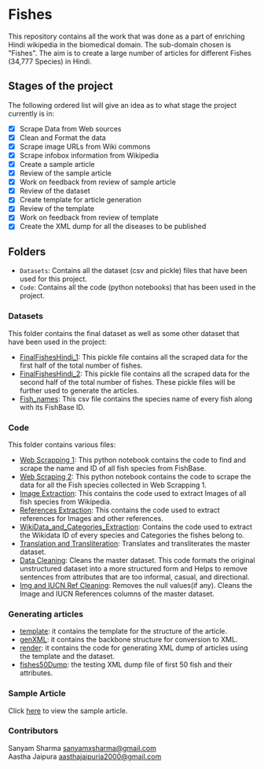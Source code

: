 # Fishes
This repository contains all the work that was done as a part of enriching Hindi wikipedia in the biomedical domain. The sub-domain chosen is "Fishes". The aim is to create a large number of articles for different Fishes (34,777 Species) in Hindi.

## Stages of the project

The following ordered list will give an idea as to what stage the project currently is in:

- [x] Scrape Data from Web sources
- [x] Clean and Format the data
- [x] Scrape image URLs from Wiki commons
- [x] Scrape infobox information from Wikipedia
- [x] Create a sample article
- [x] Review of the sample article
- [x] Work on feedback from review of sample article
- [x] Review of the dataset
- [x] Create template for article generation
- [x] Review of the template
- [x] Work on feedback from review of template
- [x] Create the XML dump for all the diseases to be published

## Folders

- `Datasets`: Contains all the dataset (csv and pickle) files that have been used for this project.
- `Code`: Contains all the code (python notebooks) that has been used in the project.

### Datasets

This folder contains the final dataset as well as some other dataset that have been used in the project:

- [FinalFishesHindi_1](./Datasets/FinalFishesHindi_1.pkl): This pickle file contains all the scraped data for the first half of the total number of fishes.
- [FinalFishesHindi_2](./Datasets/FinalFishesHindi_2.pkl): This pickle file contains all the scraped data for the second half of the total number of fishes. These pickle files will be further used to generate the articles.
- [Fish_names](./Datasets/Fish_names.csv): This csv file contains the species name of every fish along with its FishBase ID.

### Code

This folder contains various files:
- [Web Scrapping 1](./Code/Web%20Scrapping%201.ipynb): This python notebook contains the code to find and scrape the name and ID of all fish species from FishBase.
- [Web Scraping 2](./Code/Web%20Scrapping%202.ipynb): This python notebook contains the code to scrape the data for all the Fish species collected in Web Scrapping 1.  
- [Image Extraction](./Code/Image%20Extraction.ipynb): This contains the code used to extract Images of all fish species from Wikipedia.
- [References Extraction](./Code/References%20Extraction.ipynb): This contains the code used to extract references for Images and other references.
- [WikiData_and_Categories_Extraction](./Code/WikiData_and_Categories_Extraction.ipynb): Contains the code used to extract the Wikidata ID of every species and Categories the fishes belong to.
- [Translation and Transliteration](./Code/Translation%20and%20Transliteration.ipynb): Translates and transliterates the master dataset.
- [Data Cleaning](./Code/Data%20Cleaning.ipynb): Cleans the master dataset. This code formats the original unstructured dataset into a more structured form and Helps to remove sentences from attributes that are too informal, casual, and directional.
- [Img and IUCN Ref Cleaning](./Code/Img%20and%20IUCN%20Ref%20Cleaning.ipynb): Removes the null values(if any). Cleans the Image and IUCN References columns of the master dataset.  


### Generating articles

- [template](./template.j2): it contains the template for the structure of the article.
- [genXML](./genXML.py): it contains the backbone structure for conversion to XML.
- [render](./render.py): it contains the code for generating XML dump of articles using the template and the dataset.
- [fishes50Dump](./fishes50Dump.xml): the testing XML dump file of first 50 fish and their attributes.


### Sample Article

Click [here](https://hi.wikipedia.org/wiki/%E0%A4%B8%E0%A4%A6%E0%A4%B8%E0%A5%8D%E0%A4%AF:Sanyamx/%E0%A4%AA%E0%A5%8D%E0%A4%B0%E0%A4%AF%E0%A5%8B%E0%A4%97%E0%A4%AA%E0%A5%83%E0%A4%B7%E0%A5%8D%E0%A4%A0) to view the sample article.

### Contributors
Sanyam Sharma sanyamxsharma@gmail.com <br>
Aastha Jaipura aasthajaipuria2000@gmail.com

